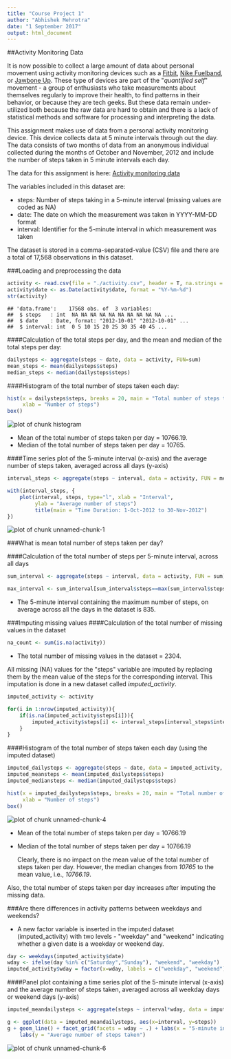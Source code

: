 ```yaml
---
title: "Course Project 1"
author: "Abhishek Mehrotra"
date: "1 September 2017"
output: html_document
---  
```

##Activity Monitoring Data
  
It is now possible to collect a large amount of data about personal movement using activity monitoring devices such as a [Fitbit][1], [Nike Fuelband][2], or [Jawbone Up][3]. These type of devices are part of the "*quantified self*" movement - a group of enthusiasts who take measurements about themselves regularly to improve their health, to find patterns in their behavior, or because they are tech geeks. But these data remain under-utilized both because the raw data are hard to obtain and there is a lack of statistical methods and software for processing and interpreting the data.  
  
This assignment makes use of data from a personal activity monitoring device. This device collects data at 5 minute intervals through out the day. The data consists of two months of data from an anonymous individual collected during the months of October and November, 2012 and include the number of steps taken in 5 minute intervals each day.  
  
The data for this assignment is here: [Activity monitoring data][4]  
  
The variables included in this dataset are:  

- steps: Number of steps taking in a 5-minute interval (missing values are coded as NA)
- date: The date on which the measurement was taken in YYYY-MM-DD format
- interval: Identifier for the 5-minute interval in which measurement was taken  
  
The dataset is stored in a comma-separated-value (CSV) file and there are a total of 17,568 observations in this dataset.  



  
###Loading and preprocessing the data

```r
activity <- read.csv(file = "./activity.csv", header = T, na.strings = "NA")
activity$date <- as.Date(activity$date, format = "%Y-%m-%d")
str(activity)
```

```
## 'data.frame':	17568 obs. of  3 variables:
##  $ steps   : int  NA NA NA NA NA NA NA NA NA NA ...
##  $ date    : Date, format: "2012-10-01" "2012-10-01" ...
##  $ interval: int  0 5 10 15 20 25 30 35 40 45 ...
```

####Calculation of the total steps per day, and the mean and median of the total steps per day:

```r
dailysteps <- aggregate(steps ~ date, data = activity, FUN=sum)
mean_steps <- mean(dailysteps$steps)
median_steps <- median(dailysteps$steps)
```

####Histogram of the total number of steps taken each day:

```r
hist(x = dailysteps$steps, breaks = 20, main = "Total number of steps taken each day", 
     xlab = "Number of steps")
box()
```

![plot of chunk histogram](figure/histogram-1.png)

- Mean of the total number of steps taken per day = 10766.19.
- Median of the total number of steps taken per day = 10765.

####Time series plot of the 5-minute interval (x-axis) and the average number of steps taken, averaged across all days (y-axis)

```r
interval_steps <- aggregate(steps ~ interval, data = activity, FUN = mean)

with(interval_steps, {
    plot(interval, steps, type="l", xlab = "Interval", 
         ylab = "Average number of steps")
         title(main = "Time Duration: 1-Oct-2012 to 30-Nov-2012")
})
```

![plot of chunk unnamed-chunk-1](figure/unnamed-chunk-1-1.png)

###What is mean total number of steps taken per day?  

####Calculation of the total number of steps per 5-minute interval, across all days

```r
sum_interval <- aggregate(steps ~ interval, data = activity, FUN = sum)

max_interval <- sum_interval[sum_interval$steps==max(sum_interval$steps), ]$interval
```
- The 5-minute interval containing the maximum number of steps, on average across all the days in the dataset is 835.


###Imputing missing values
####Calculation of the total number of missing values in the dataset

```r
na_count <- sum(is.na(activity))
```
- The total number of missing values in the dataset = 2304.
  
All missing (NA) values for the "steps" variable are imputed by replacing them by the mean value of the steps for the corresponding interval. This imputation is done in a new dataset called *imputed_activity*.

```r
imputed_activity <- activity

for(i in 1:nrow(imputed_activity)){
    if(is.na(imputed_activity$steps[i])){
        imputed_activity$steps[i] <- interval_steps[interval_steps$interval == imputed_activity$interval[i], ]$steps
    }
}
```

####Histogram of the total number of steps taken each day (using the imputed dataset)

```r
imputed_dailysteps <- aggregate(steps ~ date, data = imputed_activity, FUN = sum)
imputed_meansteps <- mean(imputed_dailysteps$steps)
imputed_mediansteps <- median(imputed_dailysteps$steps)

hist(x = imputed_dailysteps$steps, breaks = 20, main = "Total number of steps taken each day", 
     xlab = "Number of steps")
box()
```

![plot of chunk unnamed-chunk-4](figure/unnamed-chunk-4-1.png)

- Mean of the total number of steps taken per day = 10766.19
- Median of the total number of steps taken per day = 10766.19
  
  Clearly, there is no impact on the mean value of the total number of steps taken per day. However, the median changes from *10765* to the mean value, i.e., *10766.19*.  
   
Also, the total number of steps taken per day increases after imputing the missing data.  
  
###Are there differences in activity patterns between weekdays and weekends?
- A new factor variable is inserted in the imputed dataset (imputed_activity) with two levels - "weekday" and "weekend" indicating whether a given date is a weekday or weekend day.

```r
day <- weekdays(imputed_activity$date)
wday <- ifelse(day %in% c("Saturday","Sunday"), "weekend", "weekday")
imputed_activity$wday = factor(x=wday, labels = c("weekday", "weekend"))
```


####Panel plot containing a time series plot of the 5-minute interval (x-axis) and the average number of steps taken, averaged across all weekday days or weekend days (y-axis)

```r
imputed_meandailysteps <- aggregate(steps ~ interval*wday, data = imputed_activity, FUN = mean)

g <- ggplot(data = imputed_meandailysteps, aes(x=interval, y=steps))
g + geom_line() + facet_grid(facets = wday ~ .) + labs(x = "5-minute interval") + 
    labs(y = "Average number of steps taken")
```

![plot of chunk unnamed-chunk-6](figure/unnamed-chunk-6-1.png)

[1]: http://www.fitbit.com/ "Fitbit"
[2]: http://www.nike.com/us/en_us/c/nikeplus-fuelband "Nike Fuelband"
[3]: https://jawbone.com/up "Jawbone Up"
[4]: https://d396qusza40orc.cloudfront.net/repdata%2Fdata%2Factivity.zip "Activity Monitoring Dataset"
